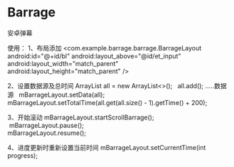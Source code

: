 # Barrage
安卓弹幕

使用：
1、布局添加
    <com.example.barrage.barrage.BarrageLayout
        android:id="@+id/bl"
        android:layout_above="@id/et_input"
        android:layout_width="match_parent"
        android:layout_height="match_parent" />
        
2、设置数据源及总时间
    ArrayList<Barrage> all = new ArrayList<>();
    all.add();  .....数据源
    mBarrageLayout.setData(all);
    mBarrageLayout.setTotalTime(all.get(all.size() - 1).getTime() + 200);
    
3、开始滚动
    mBarrageLayout.startScrollBarrage();
    mBarrageLayout.pause();   
    mBarrageLayout.resume();
 
4、进度更新时重新设置当前时间
    mBarrageLayout.setCurrentTime(int progress);
